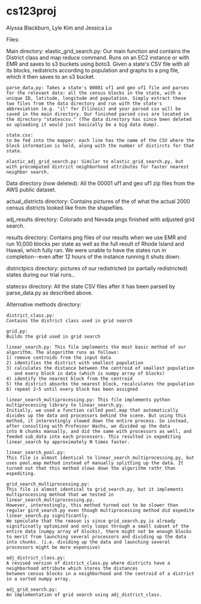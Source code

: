 # cs123proj
Alyssa Blackburn, Lyle Kim and Jessica Lu

Files: 

Main directory:
    elastic_grid_search.py: Our main function and contains the District class and map reduce command. Runs on an EC2 instance or with EMR and saves to s3 buckets using boto3. Given a state's CSV file with all its blocks, redistricts according to population and graphs to a png file, which it then saves to an s3 bucket.
 
    parse_data.py: Takes a state's 00001 uf1 and geo uf1 file and parses for the relevant data: all the census blocks in the state, with a unique ID, latitude, longitude and population. Simply extract these two files from the data directory and run with the state's abbreviation (e.g. "il" for Illinois) and your parsed csv will be saved in the main directory. Our finished parsed csvs are located in the directory "statescsv." (The data directory has since been deleted as uploading it would just basically be a big data dump).

    state.csv:
    to be fed into the mapper: each line has the name of the CSV where the block information is held, along with the number of distircts for that state.

    elastic_adj_grid_search.py: Similar to elastic_grid_search.py, but with precomputed district neighborhood attributes for faster nearest neighbor search.

Data directory (now deleted):
All the 00001 uf1 and geo uf1 zip files from the AWS public dataset. 

actual_districts directory: 
Contains pictures of the of what the actual 2000 census districts looked like from the shapefiles. 

adj_results directory:
Colorado and Nevada pngs finished with adjusted grid search.

results directory:
Contains png files of our results when we use EMR and run 10,000 blocks per state as well as the full result of Rhode Island and Hawaii, which fully ran. We were unable to have the states run in completion--even after 12 hours of the instance running it shuts down.

districtpics directory: 
pictures of our redistricted (or partially redistricted) states during our trial runs.. 

statecsv directory:
All the state CSV files after it has been parsed by parse_data.py as described above. 

Alternative methods directory: 

    district_class.py:
    Contains the district class used in grid search

    grid.py:
    Builds the grid used in grid search

    linear_search.py: This file implements the most basic method of our algorithm. The alogorithm runs as follows:
    1) remove centroids from the input data
    2) identifies the district with smallest population
    3) calculates the distance between the centroid of smallest population
       and every block in data (which is numpy array of blocks)
    4) identify the nearest block from the centroid 
    5) the district absorbs the nearest block, recalculates the population
    6) repeat 2~5 until every block has been assigned

    linear_search_multiprocessing.py: This file implements python multiprocessing library to linear_search.py.
    Initially, we used a function called pool.map that automatically divides up the data and processors behind the scene. But using this method, it interestingly slowed down the entire process. So instead, after consulting with Professor Wachs, we divided up the data
    into N chunks manually, and did the same with processors as well, and feeded sub_data into each processors. This resulted in expediting linear_search by approximately N times faster.

    linear_search_pool.py:
    This file is almost identical to linear_search_multiprocessing.py, but uses pool.map method instead of manually splitting up the data. It turned out that this method slows down the algorithm rathr than expediting.

    grid_search_multiprocessing.py:
    This file is almost identical to grid_search.py, but it implements multiprocessing method that we tested in linear_search_multiprocessing.py.
    However, interestingly, this method turned out to be slower than regular gird_search.py even though multiprocessing method did expedite linear_search.py significantly.
    We speculate that the reason is since grid_search.py is already significnatly optimized and only loops through a small subset of the entire data (numpy array of blocks), there might not be enough blocks to merit from launching several processors and dividing up the data into chunks. (i.e. dividing up the data and launching several processors might be more expensive)

    adj_district_class.py:
    A revised version of district_class.py where districts have a neighborhood attribute which stores the distances
    between census blocks in a neighborhood and the centroid of a district in a sorted numpy array.

    adj_grid_search.py:
    An implementation of grid search using adj_district_class. 




